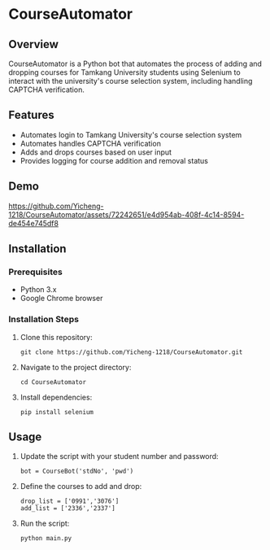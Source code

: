# CourseAutomator

## Overview
CourseAutomator is a Python bot that automates the process of adding and dropping courses for Tamkang University students using Selenium to interact with the university's course selection system, including handling CAPTCHA verification.

## Features
- Automates login to Tamkang University's course selection system
- Automates handles CAPTCHA verification
- Adds and drops courses based on user input
- Provides logging for course addition and removal status

## Demo
https://github.com/Yicheng-1218/CourseAutomator/assets/72242651/e4d954ab-408f-4c14-8594-de454e745df8


## Installation
### Prerequisites
- Python 3.x
- Google Chrome browser

### Installation Steps
1. Clone this repository:
   ```
   git clone https://github.com/Yicheng-1218/CourseAutomator.git
   ```
2. Navigate to the project directory:
   ```
   cd CourseAutomator
   ```
3. Install dependencies:
   ```
   pip install selenium
   ```

## Usage
1. Update the script with your student number and password:
   ```
   bot = CourseBot('stdNo', 'pwd')
   ```
2. Define the courses to add and drop:
   ```
   drop_list = ['0991','3076']
   add_list = ['2336','2337']
   ```
3. Run the script:
   ```
   python main.py
   ```

